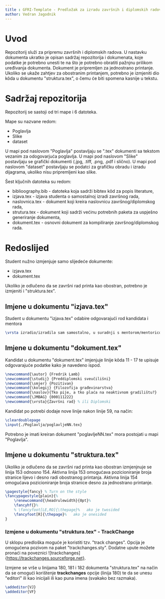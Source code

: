 ```yaml
---
title : GFRI-Template - Predložak za izradu završnih i diplomskih radova Građevinskog fakulteta Sveučilišta u Rijeci
author: Vedran Jagodnik
---
```


# Uvod

Repozitorij služi za pripremu završnih i diplomskih radova. U nastavku dokumenta ukratko je opisan sadržaj repozitorija i dokumenata, koje podatke je potrebno unesti te na što je potrebno obratiti pažnjnu prilikom uređivanja dokumenta.
Dokument je pripremljen za jednostrano printanje. Ukoliko se ukaže zahtjev za obostranim printanjem, potrebno je izmjeniti dio kôda u dokumentu "struktura.tex", o čemu će biti spomena kasnije u tekstu.

# Sadržaj repozitorija

Repozitorij se sastoji od tri mape i 6 datoteka. 

Mape su nazvane redom:

- Poglavlja
- Slike
- dataset

U mapi pod naslovom "Poglavlja" postavljaju se ".tex" dokumenti sa tekstom vezanim za odogovarjuća poglavlja.
U mapi pod naslovom "Slike" postavljaju se grafički dokumenti (.jpg, .tiff, .png, .pdf i slično).
U mapi pod naslovom "dataset" postavljaju se podatci za grafičku obradu i izradu dijagrama, ukoliko nisu pripremljeni kao slike.

Šest ključnih datoteka su redom:
- biblioography.bib - datoteka koja sadrži bibtex kôd za popis literature,
- izjava.tex - izjava studenta o samostalnoj izradi završnog rada,
- naslovnica.tex - dokument koji kreira naslovnicu završnog/diplomskog rada,
- strutura.tex - dokument koji sadrži većinu potrebnih paketa za uspješno generiranje dokumenta,
- dokument.tex - osnovni dokument za kompiliranje završnog/diplomskog rada.

# Redoslijed 

Student nužno izmjenjuje samo slijedeće dokumente:
- izjava.tex
- dokument.tex

Ukoliko je odlučeno da se završni rad printa kao obostran, potrebno je izmjeniti i "struktura.tex".

## Imjene u dokumentu "izjava.tex"

Student u dokumentu "izjava.tex" odabire odgovarajući rod kandidata i mentora 

```tex
\vrsta izradio/izradila sam samostalno, u suradnji s mentorom/mentoricom i uz poštivanje pozitivnih građevinskih propisa i znanstvenih dostignuća iz područja građevinarstva. Građevinski fakultet u Rijeci je nositelj prava intelektualnog vlasništva u odnosu na ovaj rad.

```

## Imjene u dokumentu "dokument.tex"

Kandidat u dokumentu "dokument.tex" imjenjuje linije kôda 11 - 17 te upisuje odgovarajuće podatke kako je navedeno ispod.

```tex
\newcommand{\autor} {Fredrik Lamb}
\newcommand{\studij} {Preddiplomski sveučilišni}
\newcommand{\smjer} {Pozitivan}
\newcommand{\kolegij} {Filozofija građevinarstva}
\newcommand{\naslov}{Tko pije, a tko plaća na neaktivnom gradilištu?}
\newcommand{\JMBAG} {000111222}
\newcommand{\vrsta}{Završni rad} % ili Diplomski
```

Kandidat po potrebi dodaje nove linije nakon linije 59, na način:

```tex
\cleardoublepage
\input{./Poglavlja/poglavljeNN.tex}
```

Potrebno je imati kreiran dokument "poglavljeNN.tex" mora postojati u mapi "Poglavlja".

## Imjene u dokumentu "struktura.tex"

Ukoliko je odlučeno da se završni rad printa kao obostran izmjenjnuje se linija 153 odnosno 154. 
Aktivna linija 153 omogućava pozicioniranje broja stranice lijevo i desno radi obostranog printanja.
Aktivna linija 154 omogućava pozicioniranje broja stranice desno za jednostrano printanje.

```tex
\pagestyle{fancy} % Turn on the style
\fancypagestyle{plain}{%
	\renewcommand{\headrulewidth}{0pt}%
	\fancyhf{}%
	% \fancyfoot[LE,RO]{\thepage}%   ako je twosided
    \fancyfoot[R]{\thepage}%   ako je onesided
}
```

### Izmjene u dokumentu "struktura.tex" - TrackChange

U sklopu predloška moguće je koristiti tzv. "track changes". Opcija je omogućena pozivom na paket "trackchanges.sty". Dodatne upute možete pronaći na poveznici ![trackchanges]{https://trackchanges.sourceforge.net}.

Izmjene se vrše u linijama 180, 181 i 182 dokumenta "struktura.tex" na način da se omogući korištenje **trackchanges** opcije (linija 180) te da se unesu "editori" ili kao inicijali ili kao puna imena (svakako bez razmaka). 

```tex
\addeditor{VJ}
\addeditor{VF}
```








